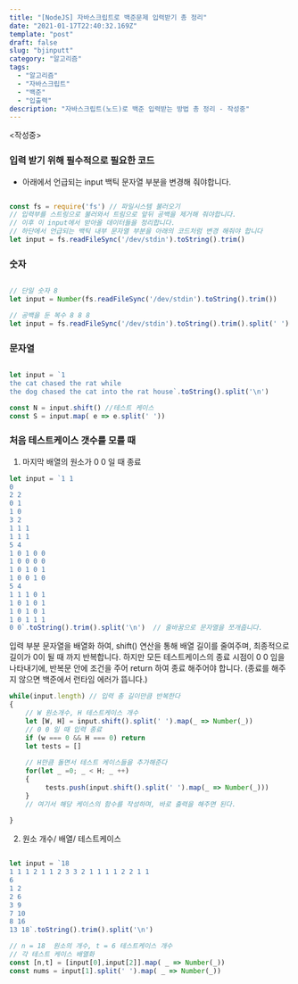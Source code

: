 ```yaml
---
title: "[NodeJS] 자바스크립트로 백준문제 입력받기 총 정리"
date: "2021-01-17T22:40:32.169Z"
template: "post"
draft: false
slug: "bjinputt"
category: "알고리즘"
tags:
  - "알고리즘"
  - "자바스크립트"
  - "백준"
  - "입출력"
description: "자바스크립트(노드)로 백준 입력받는 방법 총 정리 - 작성중"
---
```

 <작성중>

### 입력 받기 위해 필수적으로 필요한 코드
- 아래에서 언급되는 input 백틱 문자열 부분을 변경해 줘야합니다.

``` javascript

const fs = require('fs') // 파일시스템 불러오기
// 입력부를 스트링으로 불러와서 트림으로 앞뒤 공백을 제거해 줘야합니다.
// 이후 이 input에서 받아올 데이터들을 정리합니다.
// 하단에서 언급되는 백틱 내부 문자열 부분을 아래의 코드처럼 변경 해줘야 합니다
let input = fs.readFileSync('/dev/stdin').toString().trim()

```

### 숫자

``` javascript

// 단일 숫자 8
let input = Number(fs.readFileSync('/dev/stdin').toString().trim())

// 공백을 둔 복수 8 8 8
let input = fs.readFileSync('/dev/stdin').toString().trim().split(' ').map(_ => Number(_))

```

### 문자열
``` javascript

let input = `1 
the cat chased the rat while
the dog chased the cat into the rat house`.toString().split('\n')

const N = input.shift() //테스트 케이스
const S = input.map( e => e.split(' ')) 

```

### 처음 테스트케이스 갯수를 모를 때

1. 마지막 배열의 원소가 0 0 일 때 종료

``` javascript
let input = `1 1
0
2 2
0 1
1 0
3 2
1 1 1
1 1 1
5 4
1 0 1 0 0
1 0 0 0 0
1 0 1 0 1
1 0 0 1 0
5 4
1 1 1 0 1
1 0 1 0 1
1 0 1 0 1
1 0 1 1 1
0 0`.toString().trim().split('\n')  // 줄바꿈으로 문자열을 쪼개줍니다.
```

입력 부분 문자열을 배열화 하여, shift() 연산을 통해 배열 길이를 줄여주며,
최종적으로 길이가 0이 될 때 까지 반복합니다. 하지만 모든 테스트케이스의 종료 시점이
0 0 임을 나타내기에, 반복문 안에 조건을 주어 return 하여 종료 해주어야 합니다.
(종료를 해주지 않으면 백준에서 런타임 에러가 뜹니다.)

``` javascript
while(input.length) // 입력 총 길이만큼 반복한다
{
    // W 원소개수, H 테스트케이스 개수
    let [W, H] = input.shift().split(' ').map(_ => Number(_))
    // 0 0 일 때 입력 종료
    if (w === 0 && H === 0) return
    let tests = []
    
    // H만큼 돌면서 테스트 케이스들을 추가해준다
    for(let _ =0; _ < H; _ ++)
    {
         tests.push(input.shift().split(' ').map(_ => Number(_)))
    }
    // 여기서 해당 케이스의 함수를 작성하며, 바로 출력을 해주면 된다.
    
}
```

2. 원소 개수/ 배열/ 테스트케이스

``` javascript

let input = `18 
1 1 1 2 1 1 2 3 3 2 1 1 1 1 2 2 1 1
6
1 2
2 6
3 9
7 10
8 16
13 18`.toString().trim().split('\n')

// n = 18  원소의 개수, t = 6 테스트케이스 개수
// 각 테스트 케이스 배열화
const [n,t] = [input[0],input[2]].map( _ => Number(_))
const nums = input[1].split(' ').map( _ => Number(_))
```
